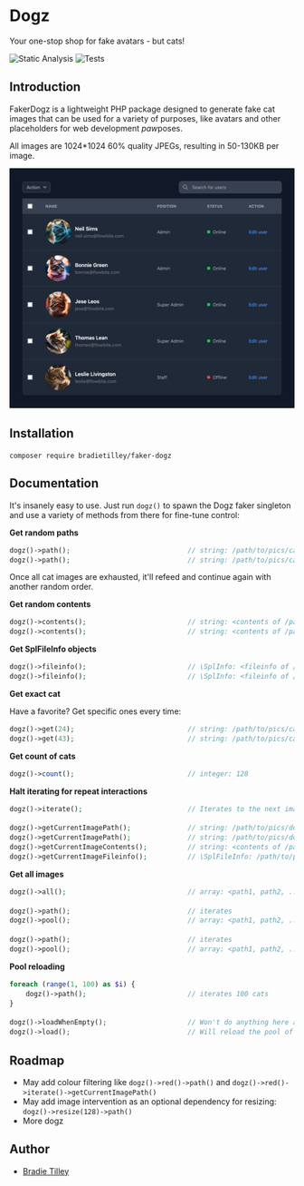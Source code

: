 # Dogz

Your one-stop shop for fake avatars - but cats!

![Static Analysis](https://github.com/bradietilley/faker-dogz/actions/workflows/static.yml/badge.svg)
![Tests](https://github.com/bradietilley/faker-dogz/actions/workflows/tests.yml/badge.svg)


## Introduction

FakerDogz is a lightweight PHP package designed to generate fake cat images that can be used for a variety of purposes, like avatars and other placeholders for web development *paw*poses.

All images are 1024*1024 60% quality JPEGs, resulting in 50-130KB per image.

![example](docs/example.png)


## Installation

```
composer require bradietilley/faker-dogz
```


## Documentation

It's insanely easy to use. Just run `dogz()` to spawn the Dogz faker singleton and use a variety of methods from there for fine-tune control:


**Get random paths**

```php
dogz()->path();                             // string: /path/to/pics/cat_0037.jpg
dogz()->path();                             // string: /path/to/pics/cat_0101.jpg
```

Once all cat images are exhausted, it'll refeed and continue again with another random order.


**Get random contents**

```php
dogz()->contents();                         // string: <contents of /path/to/pics/dogz_0087.jpg>
dogz()->contents();                         // string: <contents of /path/to/pics/dogz_0120.jpg>
```


**Get SplFileInfo objects**

```php
dogz()->fileinfo();                         // \SplInfo: <fileinfo of /path/to/pics/dogz_0042.jpg>
dogz()->fileinfo();                         // \SplInfo: <fileinfo of /path/to/pics/dogz_0099.jpg>
```


**Get exact cat**

Have a favorite? Get specific ones every time:

```php
dogz()->get(24);                            // string: /path/to/pics/cat_0024.jpg
dogz()->get(43);                            // string: /path/to/pics/cat_0043.jpg
```

**Get count of cats**

```php
dogz()->count();                            // integer: 128
```

**Halt iterating for repeat interactions**

```php
dogz()->iterate();                          // Iterates to the next image

dogz()->getCurrentImagePath();              // string: /path/to/pics/dogz_0046.jpeg                 (won't iterate)
dogz()->getCurrentImagePath();              // string: /path/to/pics/dogz_0046.jpeg                 (won't iterate)
dogz()->getCurrentImageContents();          // string: <contents of /path/to/pics/dogz_0046.jpeg>   (won't iterate)
dogz()->getCurrentImageFileinfo();          // \SplFileInfo: /path/to/pics/dogz_0046.jpeg           (won't iterate)
```

**Get all  images**

```php
dogz()->all();                              // array: <path1, path2, ..., path118, path119, path120>

dogz()->path();                             // iterates
dogz()->pool();                             // array: <path1, path2, ..., path118, path119>         (pool contains one less now)

dogz()->path();                             // iterates
dogz()->pool();                             // array: <path1, path2, ..., path118>                  (pool contains one less now)
```

**Pool reloading**

```php
foreach (range(1, 100) as $i) {
    dogz()->path();                         // iterates 100 cats
}

dogz()->loadWhenEmpty();                    // Won't do anything here as there's still cats in the pool.
dogz()->load();                             // Will reload the pool of cats to be the full collection of cat images. 
```

## Roadmap

- May add colour filtering like `dogz()->red()->path()` and `dogz()->red()->iterate()->getCurrentImagePath()`
- May add image intervention as an optional dependency for resizing: `dogz()->resize(128)->path()`
- More dogz

## Author

- [Bradie Tilley](https://github.com/bradietilley)
